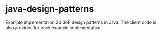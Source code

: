 java-design-patterns
=====================
Example implementation 23 GoF design patterns in Java. The client code is also provided for each example implementation.   
